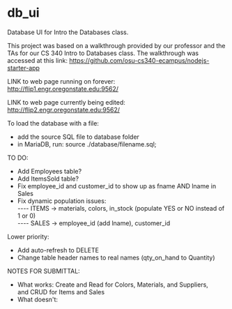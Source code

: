 # db_ui

Database UI for Intro the Databases class. <br>

This project was based on a walkthrough provided by our professor and the TAs for our CS 340 Intro to Databases class. The walkthrough was accessed at this link:  https://github.com/osu-cs340-ecampus/nodejs-starter-app <br>

LINK to web page running on forever: http://flip1.engr.oregonstate.edu:9562/ <br>

LINK to web page currently being edited: http://flip2.engr.oregonstate.edu:9562/

To load the database with a file: <br>
 - add the source SQL file to database folder <br>
 - in MariaDB, run: source ./database/filename.sql;

TO DO: <br>
- Add Employees table? <br>
- Add ItemsSold table? <br>
- Fix employee_id and customer_id to show up as fname AND lname in Sales <br>
- Fix dynamic population issues: <br>
---- ITEMS -> materials, colors, in_stock (populate YES or NO instead of 1 or 0) <br>
---- SALES -> employee_id (add lname), customer_id <br>

Lower priority: <br>
- Add auto-refresh to DELETE <br>
- Change table header names to real names (qty_on_hand to Quantity) <br>

NOTES FOR SUBMITTAL: <br>
- What works: Create and Read for Colors, Materials, and Suppliers, <br> 
and CRUD for Items and Sales <br>
- What doesn't: 

